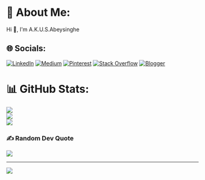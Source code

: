 # 💫 About Me:
Hi 👋, I'm A.K.U.S.Abeysinghe


## 🌐 Socials:
[![LinkedIn](https://img.shields.io/badge/LinkedIn-%230077B5.svg?logo=linkedin&logoColor=white)](https://www.linkedin.com/in/a-k-u-s-abeysinghe-7baa41218/) [![Medium](https://img.shields.io/badge/Medium-12100E?logo=medium&logoColor=white)](https://medium.com/@@umeshasewwandi420) [![Pinterest](https://img.shields.io/badge/Pinterest-%23E60023.svg?logo=Pinterest&logoColor=white)](https://pinterest.com/akusAbeysinghe) [![Stack Overflow](https://img.shields.io/badge/-Stackoverflow-FE7A16?logo=stack-overflow&logoColor=white)](https://stackoverflow.com/users/24930507) [![Blogger](https://img.shields.io/badge/Blogger-FF5722?logo=blogger&logoColor=white)](https://akusabeysinghe.blogspot.com)

# 📊 GitHub Stats:
![](https://github-readme-stats.vercel.app/api?username=AKUSAbeysinghe&theme=dark&hide_border=false&include_all_commits=false&count_private=false)<br/>
![](https://github-readme-streak-stats.herokuapp.com/?user=AKUSAbeysinghe&theme=dark&hide_border=false)<br/>
![](https://github-readme-stats.vercel.app/api/top-langs/?username=AKUSAbeysinghe&theme=dark&hide_border=false&include_all_commits=false&count_private=false&layout=compact)

### ✍️ Random Dev Quote
![](https://quotes-github-readme.vercel.app/api?type=horizontal&theme=radical)

---
[![](https://visitcount.itsvg.in/api?id=AKUSAbeysinghe&icon=0&color=0)](https://visitcount.itsvg.in)

<!-- Proudly created with GPRM ( https://gprm.itsvg.in ) -->

